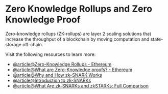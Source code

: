 # Zero Knowledge Rollups and Zero Knowledge Proof

Zero-knowledge rollups (ZK-rollups) are layer 2 scaling solutions that increase the throughput of a blockchain by moving computation and state-storage off-chain.

Visit the following resources to learn more:

- [@article@Zero-Knowledge Rollups - Ethereum](https://ethereum.org/en/developers/docs/scaling/zk-rollups)
- [@article@What are Zero-Knowledge proofs? - Ethereum](https://ethereum.org/en/zero-knowledge-proofs/)
- [@article@Why and How zk-SNARK Works](https://medium.com/@imolfar/why-and-how-zk-snark-works-1-introduction-the-medium-of-a-proof-d946e931160)
- [@article@Introduction to zk-SNARKs](https://vitalik.eth.limo/general/2021/01/26/snarks.html)
- [@article@What Are zk-SNARKs and zkSTARKs: Full Comparison](https://www.cyfrin.io/blog/a-full-comparison-what-are-zk-snarks-and-zk-starks)